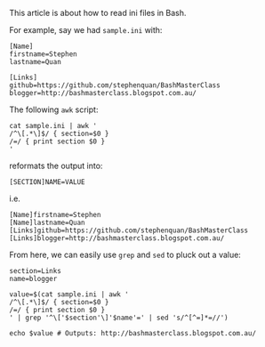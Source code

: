 This article is about how to read ini files in Bash.

For example, say we had `sample.ini` with:

    [Name]
    firstname=Stephen
    lastname=Quan
    
    [Links]
    github=https://github.com/stephenquan/BashMasterClass
    blogger=http://bashmasterclass.blogspot.com.au/

The following `awk` script:

    cat sample.ini | awk '
    /^\[.*\]$/ { section=$0 }
    /=/ { print section $0 }
    '

reformats the output into:

    [SECTION]NAME=VALUE

i.e.

    [Name]firstname=Stephen
    [Name]lastname=Quan
    [Links]github=https://github.com/stephenquan/BashMasterClass
    [Links]blogger=http://bashmasterclass.blogspot.com.au/

From here, we can easily use `grep` and `sed` to pluck out a value:

    section=Links
    name=blogger

    value=$(cat sample.ini | awk '
    /^\[.*\]$/ { section=$0 }
    /=/ { print section $0 }
    ' | grep '^\['$section'\]'$name'=' | sed 's/^[^=]*=//')

    echo $value # Outputs: http://bashmasterclass.blogspot.com.au/

